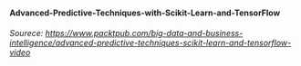 #### Advanced-Predictive-Techniques-with-Scikit-Learn-and-TensorFlow
###### Sourece: https://www.packtpub.com/big-data-and-business-intelligence/advanced-predictive-techniques-scikit-learn-and-tensorflow-video
